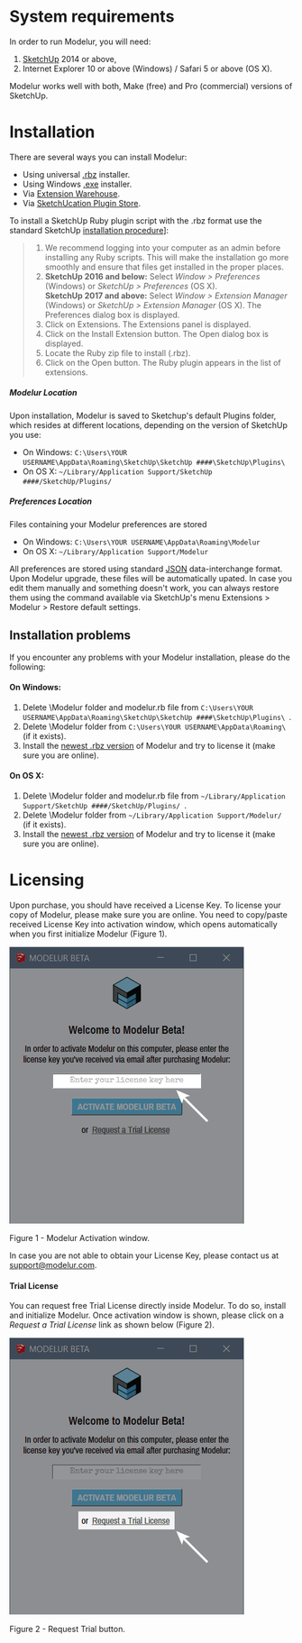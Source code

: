 System requirements
===================

In order to run Modelur, you will need:

1. <a href="http://www.sketchup.com" target="_blank">SketchUp</a> 2014 or above,
1. Internet Explorer 10 or above (Windows) / Safari 5 or above (OS X).

Modelur works well with both, Make (free) and Pro (commercial) versions of SketchUp.

Installation
============

There are several ways you can install Modelur:

* Using universal <a href="http://download.modelur.com" target="_blank">.rbz</a> installer.
* Using Windows <a href="http://download.modelur.com" target="_blank">.exe</a> installer.
* Via <a href="http://sketchup-ew.modelur.com" target="_blank">Extension Warehouse</a>.
* Via <a href="http://sketchucation-ps.modelur.com" target="_blank">SketchUcation Plugin Store</a>.

To install a SketchUp Ruby plugin script with the .rbz format use the standard SketchUp <a href="https://help.sketchup.com/en/article/38583" target="_blank">installation procedure</a>]:

> 1. We recommend logging into your computer as an admin before installing any Ruby scripts. This will make the installation go more smoothly and ensure that files get installed in the proper places.
> 1. **SketchUp 2016 and below:** Select _Window > Preferences_ (Windows) or _SketchUp > Preferences_ (OS X).<br>**SketchUp 2017 and above:** Select _Window > Extension Manager_ (Windows) or _SketchUp > Extension Manager_ (OS X). The Preferences dialog box is displayed.
> 1. Click on Extensions. The Extensions panel is displayed.
> 1. Click on the Install Extension button. The Open dialog box is displayed.
> 1. Locate the Ruby zip file to install (.rbz).
> 1. Click on the Open button. The Ruby plugin appears in the list of extensions.


##### Modelur Location

Upon installation, Modelur is saved to Sketchup's default Plugins folder, which resides at different locations, depending on the version of SketchUp you use:

* On Windows: `C:\Users\YOUR USERNAME\AppData\Roaming\SketchUp\SketchUp ####\SketchUp\Plugins\ `
* On OS X: `~/Library/Application Support/SketchUp ####/SketchUp/Plugins/ `

##### Preferences Location

Files containing your Modelur preferences are stored
 
* On Windows: `C:\Users\YOUR USERNAME\AppData\Roaming\Modelur`
* On OS X: `~/Library/Application Support/Modelur`
 
All preferences are stored using standard <a href="http://www.json.org/" target="_blank">JSON</a> data-interchange format. Upon Modelur upgrade, these files will be automatically upated. In case you edit them manually and something doesn't work, you can always restore them using the command available via SketchUp's menu Extensions > Modelur > Restore default settings.

Installation problems
---------------------

If you encounter any problems with your Modelur installation, please do the following:

#### On Windows:

1. Delete \Modelur folder and modelur.rb file from `C:\Users\YOUR USERNAME\AppData\Roaming\SketchUp\SketchUp ####\SketchUp\Plugins\ `.
2. Delete \Modelur folder from `C:\Users\YOUR USERNAME\AppData\Roaming\ ` (if it exists).
3. Install the <a href="http://download.modelur.com" target="_blank">newest .rbz version</a> of Modelur and try to license it (make sure you are online).

#### On OS X:

1. Delete \Modelur folder and modelur.rb file from `~/Library/Application Support/SketchUp ####/SketchUp/Plugins/ `.
2. Delete \Modelur folder from `~/Library/Application Support/Modelur/ ` (if it exists).
3. Install the <a href="http://download.modelur.com" target="_blank">newest .rbz version</a> of Modelur and try to license it (make sure you are online).

Licensing
=========

Upon purchase, you should have received a License Key. To license your copy of Modelur, please make sure you are online. You need to copy/paste received License Key into activation window, which opens automatically when you first initialize Modelur (Figure 1).

![Activate Modelur](img/modelur_activate.png)

<figcaption>Figure 1 - Modelur Activation window.</figcaption>

In case you are not able to obtain your License Key, please contact us at [support@modelur.com](mailto:support@modelur.com).

#### Trial License

You can request free Trial License directly inside Modelur. To do so, install and initialize Modelur. Once activation window is shown, please click on a _Request a Trial License_ link as shown below (Figure 2).

![Request trial](img/modelur_request_trial.png)
<figcaption>Figure 2 - Request Trial button.</figcaption>
